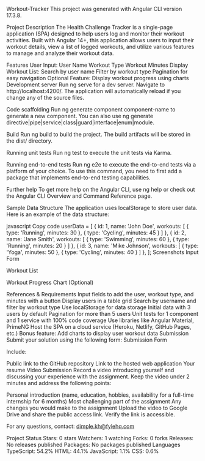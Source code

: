 Workout-Tracker
This project was generated with Angular CLI version 17.3.8.

Project Description
The Health Challenge Tracker is a single-page application (SPA) designed to help users log and monitor their workout activities. Built with Angular 14+, this application allows users to input their workout details, view a list of logged workouts, and utilize various features to manage and analyze their workout data.

Features
User Input:
User Name
Workout Type
Workout Minutes
Display Workout List:
Search by user name
Filter by workout type
Pagination for easy navigation
Optional Feature:
Display workout progress using charts
Development server
Run ng serve for a dev server. Navigate to http://localhost:4200/. The application will automatically reload if you change any of the source files.

Code scaffolding
Run ng generate component component-name to generate a new component. You can also use ng generate directive|pipe|service|class|guard|interface|enum|module.

Build
Run ng build to build the project. The build artifacts will be stored in the dist/ directory.

Running unit tests
Run ng test to execute the unit tests via Karma.

Running end-to-end tests
Run ng e2e to execute the end-to-end tests via a platform of your choice. To use this command, you need to first add a package that implements end-to-end testing capabilities.

Further help
To get more help on the Angular CLI, use ng help or check out the Angular CLI Overview and Command Reference page.

Sample Data Structure
The application uses localStorage to store user data. Here is an example of the data structure:

javascript
Copy code
userData = [
    {
      id: 1,
      name: 'John Doe',
      workouts: [
        { type: 'Running', minutes: 30 },
        { type: 'Cycling', minutes: 45 }
      ]
    },
    {
      id: 2,
      name: 'Jane Smith',
      workouts: [
        { type: 'Swimming', minutes: 60 },
        { type: 'Running', minutes: 20 }
      ]
    },
    {
      id: 3,
      name: 'Mike Johnson',
      workouts: [
        { type: 'Yoga', minutes: 50 },
        { type: 'Cycling', minutes: 40 }
      ]
    },
];
Screenshots
Input Form


Workout List


Workout Progress Chart (Optional)


References & Requirements
Input fields to add the user, workout type, and minutes with a button
Display users in a table grid
Search by username and filter by workout type
Use localStorage for data storage
Initial data with 3 users by default
Pagination for more than 5 users
Unit tests for 1 component and 1 service with 100% code coverage
Use libraries like Angular Material, PrimeNG
Host the SPA on a cloud service (Heroku, Netlify, GitHub Pages, etc.)
Bonus feature: Add charts to display user workout data
Submission
Submit your solution using the following form: Submission Form

Include:

Public link to the GitHub repository
Link to the hosted web application
Your resume
Video Submission
Record a video introducing yourself and discussing your experience with the assignment. Keep the video under 2 minutes and address the following points:

Personal introduction (name, education, hobbies, availability for a full-time internship for 6 months)
Most challenging part of the assignment
Any changes you would make to the assignment
Upload the video to Google Drive and share the public access link. Verify the link is accessible.

For any questions, contact: dimple.kh@fylehq.com

Project Status
Stars: 0 stars
Watchers: 1 watching
Forks: 0 forks
Releases: No releases published
Packages: No packages published
Languages
TypeScript: 54.2%
HTML: 44.1%
JavaScript: 1.1%
CSS: 0.6%
